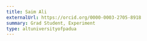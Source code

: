 ```yaml
---
title: Saim Ali
externalUrl: https://orcid.org/0000-0003-2705-8918
summary: Grad Student, Experiment
type: altuniversityofpadua
---
```

